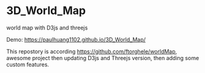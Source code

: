 # 3D_World_Map
world map with D3js and threejs 

Demo: https://paulhuang1102.github.io/3D_World_Map/

This repostory is according https://github.com/ftorghele/worldMap, awesome project then updating D3js and Threejs version,
then adding some custom features.

